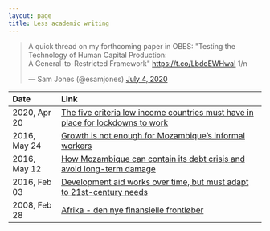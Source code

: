 ```yaml
---
layout: page
title: Less academic writing
---
```


<blockquote class="twitter-tweet" data-theme="dark"><p lang="en" dir="ltr">A quick thread on my forthcoming paper in OBES: &quot;Testing the Technology of Human Capital Production:<br>A General-to-Restricted Framework&quot; <a href="https://t.co/LbdoEWHwaI">https://t.co/LbdoEWHwaI</a> 1/n</p>&mdash; Sam Jones (@esamjones) <a href="https://twitter.com/esamjones/status/1279327768459821056?ref_src=twsrc%5Etfw">July 4, 2020</a></blockquote> <script async src="https://platform.twitter.com/widgets.js" charset="utf-8"></script> 

| Date | Link |
| :--- | :--- |
| 2020, Apr 20 | [The five criteria low income countries must have in place for lockdowns to work](https://theconversation.com/the-five-criteria-low-income-countries-must-have-in-place-for-lockdowns-to-work-136263)
| 2016, May 24 | [Growth is not enough for Mozambique’s informal workers](https://blogs.worldbank.org/jobs/growth-not-enough-mozambique-s-informal-workers) | 
| 2016, May 12 | [How Mozambique can contain its debt crisis and avoid long-term damage](https://theconversation.com/how-mozambique-can-contain-its-debt-crisis-and-avoid-long-term-damage-59180) | 
| 2016, Feb 03 | [Development aid works over time, but must adapt to 21st-century needs](https://theconversation.com/development-aid-works-over-time-but-must-adapt-to-21st-century-needs-52910) | 
| 2008, Feb 28 | [Afrika - den nye finansielle frontløber](https://www.information.dk/udland/2008/02/afrika-nye-finansielle-frontloeber)
